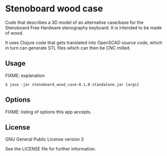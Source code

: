 # Stenoboard wood case

Code that describes a 3D model of an alternative case/base
for the Stenoboard Free Hardware stenography keyboard.
It is intended to be made of wood.

It uses Clojure code that gets translated into OpenSCAD source code,
which in turn can generate STL files which can then be CNC milled.

## Usage

FIXME: explanation

    $ java -jar stenoboard_wood_case-0.1.0-standalone.jar [args]

## Options

FIXME: listing of options this app accepts.

## License

GNU General Public License version 3

See the LICENSE file for further information.

